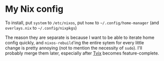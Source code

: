 # My Nix config

To install, put `system` to `/etc/nixos`, put `home` to
`~/.config/home-manager` (and `overlays.nix` to `~/.config/nixpkgs`)

The reason they are separate is because I want to be able to iterate
home config quickly, and `nixos-rebuild`'ing the entire sytem for every
little change is pretty annoying (not to mention the necessity of
`sudo`). I'll probably merge them later, especially after
[Tvix](https://tvl.fyi/blog/rewriting-nix) becomes feature-complete.

